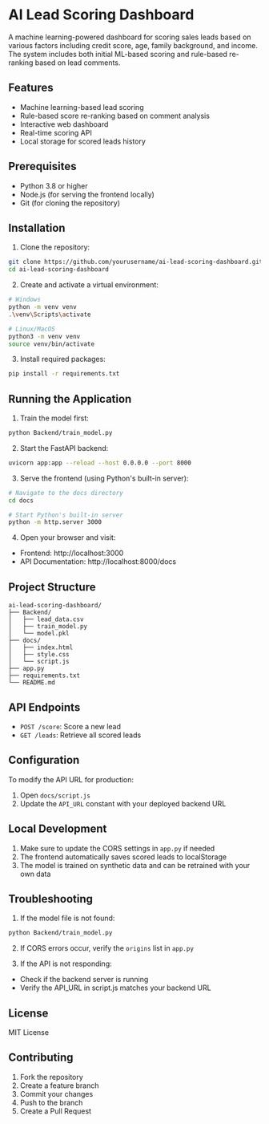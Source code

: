# AI Lead Scoring Dashboard

A machine learning-powered dashboard for scoring sales leads based on various factors including credit score, age, family background, and income. The system includes both initial ML-based scoring and rule-based re-ranking based on lead comments.

## Features

- Machine learning-based lead scoring
- Rule-based score re-ranking based on comment analysis
- Interactive web dashboard
- Real-time scoring API
- Local storage for scored leads history

## Prerequisites

- Python 3.8 or higher
- Node.js (for serving the frontend locally)
- Git (for cloning the repository)

## Installation

1. Clone the repository:
```bash
git clone https://github.com/yourusername/ai-lead-scoring-dashboard.git
cd ai-lead-scoring-dashboard
```

2. Create and activate a virtual environment:
```bash
# Windows
python -m venv venv
.\venv\Scripts\activate

# Linux/MacOS
python3 -m venv venv
source venv/bin/activate
```

3. Install required packages:
```bash
pip install -r requirements.txt
```

## Running the Application

1. Train the model first:
```bash
python Backend/train_model.py
```

2. Start the FastAPI backend:
```bash
uvicorn app:app --reload --host 0.0.0.0 --port 8000
```

3. Serve the frontend (using Python's built-in server):
```bash
# Navigate to the docs directory
cd docs

# Start Python's built-in server
python -m http.server 3000
```

4. Open your browser and visit:
- Frontend: http://localhost:3000
- API Documentation: http://localhost:8000/docs

## Project Structure

```
ai-lead-scoring-dashboard/
├── Backend/
│   ├── lead_data.csv
│   ├── train_model.py
│   └── model.pkl
├── docs/
│   ├── index.html
│   ├── style.css
│   └── script.js
├── app.py
├── requirements.txt
└── README.md
```

## API Endpoints

- `POST /score`: Score a new lead
- `GET /leads`: Retrieve all scored leads

## Configuration

To modify the API URL for production:
1. Open `docs/script.js`
2. Update the `API_URL` constant with your deployed backend URL

## Local Development

1. Make sure to update the CORS settings in `app.py` if needed
2. The frontend automatically saves scored leads to localStorage
3. The model is trained on synthetic data and can be retrained with your own data

## Troubleshooting

1. If the model file is not found:
```bash
python Backend/train_model.py
```

2. If CORS errors occur, verify the `origins` list in `app.py`

3. If the API is not responding:
- Check if the backend server is running
- Verify the API_URL in script.js matches your backend URL

## License

MIT License

## Contributing

1. Fork the repository
2. Create a feature branch
3. Commit your changes
4. Push to the branch
5. Create a Pull Request